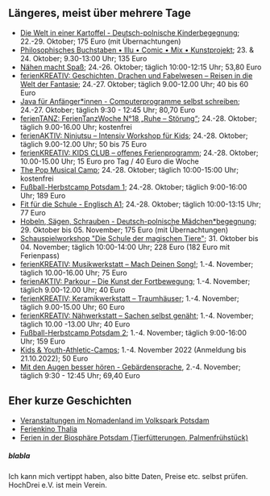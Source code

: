 ## Längeres, meist über mehrere Tage
 * [Die Welt in einer Kartoffel - Deutsch-polnische Kinderbegegnung](https://hochdrei.org/index.php?article_id=38&clang=0&seminar_id=493); 22.-29. Oktober; 175 Euro (mit Übernachtungen)
 * [Philosophisches Buchstaben • Illu • Comic • Mix • Kunstprojekt](https://www.kunstgriff23.de/2021/10/04/herbst-ferien-kurs-2021/); 23. & 24. Oktober; 9.30-13:00 Uhr; 135 Euro
 * [Nähen macht Spaß](https://vhs.potsdam.de/vhsneu/programm/kurs/Naehen+macht+Spass/nr/H22-2F205J/bereich/details/); 24.-26. Oktober; täglich 10:00-12:15 Uhr; 53,80 Euro
 * [ferienKREATIV: Geschichten, Drachen und Fabelwesen – Reisen in die Welt der Fantasie](https://www.treffpunktfreizeit.de/angebote/ferienkreativ-geschichten-drachen-und-fabelwesen-reisen-in-die-welt-der-fantasie/); 24.-27. Oktober; täglich 9.00-12.00 Uhr; 40 bis 60 Euro
 * [Java für Anfänger*innen - Computerprogramme selbst schreiben](https://vhs.potsdam.de/vhsneu/programm/kurs/Java+fuer+Anfaengerinnen+-+Computerprogramme+selbst+schreiben/nr/H22-5D265J/bereich/details/); 24.-27. Oktober; täglich 9:30 - 12:45 Uhr; 80,70 Euro
 * [ferienTANZ: FerienTanzWoche N°18 „Ruhe – Störung“](https://www.treffpunktfreizeit.de/angebote/ferientanz-ferientanzwoche-n17-ruhe-stoerung/); 24.-28. Oktober; täglich 9.00-16.00 Uhr; kostenfrei
 * [ferienAKTIV: Ninjutsu – Intensiv Workshop für Kids](https://www.treffpunktfreizeit.de/angebote/ferienaktiv-ninjutsu-intensiv-workshop-fuer-kids/); 24.-28. Oktober; täglich 9.00-12.00 Uhr; 50 bis 75 Euro
 * [ferienKREATIV: KIDS CLUB – offenes Ferienprogramm](https://www.treffpunktfreizeit.de/angebote/ferienaktiv-kids-club-offenes-ferienprogramm/); 24.-28. Oktober; 10.00-15.00 Uhr; 15 Euro pro Tag / 40 Euro die Woche
 * [The Pop Musical Camp](https://lindenpark.de/events/the-pop-musical-camp-finale/); 24.-28. Oktober; täglich 10:00-15:00 Uhr; kostenfrei
 * [Fußball-Herbstcamp Potsdam 1](https://www.die-runde-fussballschule.de/angebote/feriencamps/herbstcamp-potsdam-1-2022); 24.-28. Oktober; täglich 9:00-16:00 Uhr; 189 Euro
 * [Fit für die Schule - Englisch A1](https://vhs.potsdam.de/vhsneu/programm/kurs/Fit+fuer+die+Schule+-+Englisch+A1/nr/H22-4A171J/bereich/details/); 24.-28. Oktober; täglich 10:00-13:15 Uhr; 77 Euro
 * [Hobeln, Sägen, Schrauben - Deutsch-polnische Mädchen*begegnung](https://hochdrei.org/index.php?article_id=38&clang=0&seminar_id=534); 29. Oktober bis 05. November; 175 Euro (mit Übernachtungen)
 * [Schauspielworkshop "Die Schule der magischen Tiere"](https://www.activityschauspielschule.de/workshops/schauspielworkshop-sommer-2022-8/); 31. Oktober bis 04. November; täglich 10:00-14:00 Uhr; 228 Euro (182 Euro mit Ferienpass)
 * [ferienKREATIV: Musikwerkstatt – Mach Deinen Song!](https://www.treffpunktfreizeit.de/angebote/ferienkreativ-musikwerkstatt-mach-deinen-song/); 1.-4. November; täglich 10.00-16.00 Uhr; 75 Euro
 * [ferienAKTIV: Parkour – Die Kunst der Fortbewegung](https://www.treffpunktfreizeit.de/angebote/ferienaktiv-parkour-die-kunst-der-fortbewegung/); 1.-4. November; täglich 9.00-12.00 Uhr; 40 Euro
 * [ferienKREATIV: Keramikwerkstatt – Traumhäuser](https://www.treffpunktfreizeit.de/angebote/ferienkreativ-keramikwerkstatt-fruehlingsfreude/); 1.-4. November; täglich 9.00-15.00 Uhr; 60 Euro
 * [ferienKREATIV: Nähwerkstatt – Sachen selbst genäht](https://www.treffpunktfreizeit.de/angebote/ferienkreativ-naehwerkstatt-sachen-selbst-genaeht/); 1.-4. November; täglich 10.00 -13.00 Uhr; 40 Euro
 * [Fußball-Herbstcamp Potsdam 2](https://www.die-runde-fussballschule.de/angebote/feriencamps/herbstcamp-potsdam-2-2022); 1.-4. November; täglich 9:00-16:00 Uhr; 159 Euro
 * [Kids & Youth-Athletic-Camps](https://potsdamer-laufclub.de/training/kids-athletics-camps/); 1.-4. November 2022 (Anmeldung bis 21.10.2022); 50 Euro
 * [Mit den Augen besser hören - Gebärdensprache](https://vhs.potsdam.de/vhsneu/programm/kurs/Mit+den+Augen+besser+hoeren+-+Gebaerdensprache/nr/H22-4Q103J/bereich/details/), 2.-4. November; täglich 9:30 - 12:45 Uhr; 69,40 Euro

## Eher kurze Geschichten
 * [Veranstaltungen im Nomadenland im Volkspark Potsdam](http://www.nomadenland.de/jurte-veranstaltungen-2022/)
 * [Ferienkino Thalia](https://www.thalia-potsdam.de/kinderjugend/ferienkino/)
 * [Ferien in der Biosphäre Potsdam (Tierfütterungen, Palmenfrühstück)](https://www.biosphaere-potsdam.de/kalender/ferienprogramm/)

##### blabla
Ich kann mich vertippt haben, also bitte Daten, Preise etc. selbst prüfen. HochDrei e.V. ist mein Verein.
